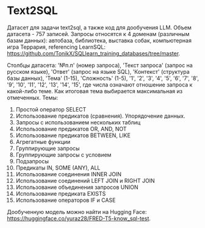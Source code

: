 # Text2SQL
Датасет для задачи text2sql, а также код для дообучения LLM. Объем датасета - 757 записей. Запросы относятся к 4 доменам (различным базам данных): автобаза, библиотека, выставка собак, компьютерная игра Террария, referencing LearnSQL: https://github.com/TonikX/SQLlearn_training_databases/tree/master. 

Столбцы датасета: '№п.п' (номер запроса), 'Текст запроса' (запрос на русском языке), 'Ответ' (запрос на языке SQL), 'Контекст' (структура базы данных), 'Тема' (1-15), 'Сложность' (1-5), '1', '2', '3', '4', '5', '6', '7', '8', '9', '10', '11', '12', '13', '14', '15', где числа означают отношение запроса к какой-либо теме. Как итоговая тема выбирается максимальная из отмеченных. Темы:
1. Простой оператор SELECT
2. Использование предикатов (сравнения). Упорядочение данных.
3. Запросы с использованием нескольких таблиц
4. Использование предикатов OR, AND, NOT
5. Использование предикатов BETWEEN, LIKE
6. Агрегатные функции
7. Группирующие запросы
8. Группирующие запросы с условием
9. Подзапросы
10. Предикаты IN, SOME (ANY), ALL
11. Использование соединения INNER JOIN
12. Использование соединений LEFT JOIN и RIGHT JOIN
13. Использование объединения запросов UNION
14. Использование предиката EXISTS
15. Использование операторов IF и CASE

Дообученную модель можно найти на Hugging Face: https://huggingface.co/yuraz28/FRED-T5-know_sql-test.
